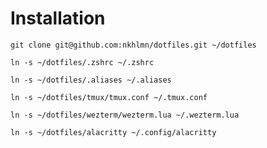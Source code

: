 # Installation

`git clone git@github.com:nkhlmn/dotfiles.git ~/dotfiles`


`ln -s ~/dotfiles/.zshrc ~/.zshrc`

`ln -s ~/dotfiles/.aliases ~/.aliases`

`ln -s ~/dotfiles/tmux/tmux.conf ~/.tmux.conf`

`ln -s ~/dotfiles/wezterm/wezterm.lua ~/.wezterm.lua`

`ln -s ~/dotfiles/alacritty ~/.config/alacritty`
